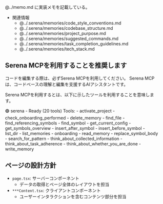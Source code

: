 @../memo.md に実装メモを記載している。

- 関連情報
  - @../.serena/memories/code_style_conventions.md
  - @../.serena/memories/codebase_structure.md
  - @../.serena/memories/project_purpose.md
  - @../.serena/memories/suggested_commands.md
  - @../.serena/memories/task_completion_guidelines.md
  - @../.serena/memories/tech_stack.md

## Serena MCPを利用することを推奨します

コードを編集する際は、必ずSerena MCPを利用してください。
Serena MCPは、コードベースの理解と編集を支援するAIアシスタントです。

Serena MCPを利用するとは、以下に示したツールを利用することを意味します。

🟢 serena - Ready (20 tools)
    Tools:
    - activate_project
    - check_onboarding_performed
    - delete_memory
    - find_file
    - find_referencing_symbols
    - find_symbol
    - get_current_config
    - get_symbols_overview
    - insert_after_symbol
    - insert_before_symbol
    - list_dir
    - list_memories
    - onboarding
    - read_memory
    - replace_symbol_body
    - search_for_pattern
    - think_about_collected_information
    - think_about_task_adherence
    - think_about_whether_you_are_done
    - write_memory

## ページの設計方針

- `page.tsx`: サーバーコンポーネント
  - データの取得とページ全体のレイアウトを担当
- `***Content.tsx`: クライアントコンポーネント
  - ユーザーインタラクションを含むコンテンツ部分を担当
